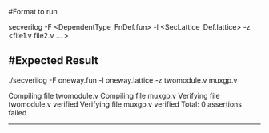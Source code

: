 #Format to run

secverilog -F <DependentType_FnDef.fun> -l <SecLattice_Def.lattice> -z <file1.v file2.v ... > 

#Expected Result
--------------------------

./secverilog -F oneway.fun -l oneway.lattice -z twomodule.v muxgp.v 

Compiling file twomodule.v
Compiling file muxgp.v
Verifying file twomodule.v
verified
Verifying file muxgp.v
verified
Total: 0 assertions failed

----------------------------